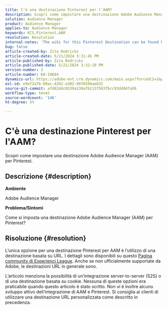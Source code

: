 ```yaml
---
title: C'è una destinazione Pinterest per l'AAM?
description: Scopri come impostare una destinazione Adobe Audience Manager (AAM) per Pinterest.
solution: Audience Manager
product: Audience Manager
applies-to: Audience Manager
keywords: KCS,Pinterest,AAM
resolution: Resolution
internal-notes: 'The wiki for this Pinterest Destination can be found here: https://wiki.corp.adobe.com/display/MCPI/Pinterest+-+AAM+Destination+-+IN+DEVELOPMENT'
bug: false
article-created-by: Zita Rodricks
article-created-date: 5/21/2024 3:31:45 PM
article-published-by: Zita Rodricks
article-published-date: 5/21/2024 3:32:10 PM
version-number: 3
article-number: KA-19684
dynamics-url: https://adobe-ent.crm.dynamics.com/main.aspx?forceUCI=1&pagetype=entityrecord&etn=knowledgearticle&id=0118e237-8717-ef11-9f89-6045bd06eea5
exl-id: e9af2a7b-09ac-4202-a302-9976594ae832
source-git-commit: afd82ddc6539a130afb1137583fbcc93dd047a56
workflow-type: tm+mt
source-wordcount: '146'
ht-degree: 5%

---
```


# C&#39;è una destinazione Pinterest per l&#39;AAM?


Scopri come impostare una destinazione Adobe Audience Manager (AAM) per Pinterest.

## Descrizione {#description}


<b>Ambiente</b>

Adobe Audience Manager

<b>Problema/Sintomi</b>

Come si imposta una destinazione Adobe Audience Manager (AAM) per Pinterest?


## Risoluzione {#resolution}


L’unica opzione per una destinazione Pinterest per AAM è l’utilizzo di una destinazione basata su URL. I dettagli sono disponibili su questo [Pagina community di Experienci League](https://experienceleaguecommunities.adobe.com/t5/adobe-audience-manager-questions/pinterest-destination/td-p/434687). Anche se non ufficialmente supportate da Adobe, le destinazioni URL in generale sono.

L’articolo menziona la possibilità di un’integrazione server-to-server (S2S) o di una destinazione basata su cookie. Nessuna di queste opzioni era praticabile quando questo articolo è stato scritto. Non vi è inoltre alcuno sviluppo attivo dell’integrazione di AAM e Pinterest. Si consiglia ai clienti di utilizzare una destinazione URL personalizzata come descritto in precedenza.
